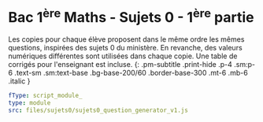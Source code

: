 


# Bac 1<sup>ère</sup> Maths - Sujets 0 - 1<sup>ère</sup> partie

Les copies pour chaque élève proposent dans le même ordre les mêmes questions, inspirées des sujets 0 du ministère. En revanche, des valeurs numériques différentes sont utilisées dans chaque copie. Une table de corrigés pour l'enseignant est incluse.
{: .pm-subtitle .print-hide .p-4 .sm:p-6 .text-sm .sm:text-base  .bg-base-200/60 .border-base-300 .mt-6 .mb-6 .italic }


```yaml
fType: script_module_
type: module
src: files/sujets0/sujets0_question_generator_v1.js
```